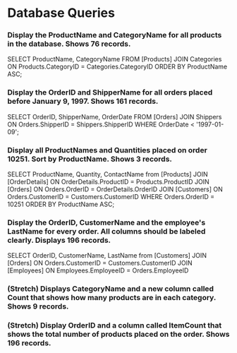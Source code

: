 # Database Queries

### Display the ProductName and CategoryName for all products in the database. Shows 76 records.

SELECT ProductName, CategoryName FROM [Products]
JOIN Categories
ON Products.CategoryID = Categories.CategoryID
ORDER BY ProductName ASC;

### Display the OrderID and ShipperName for all orders placed before January 9, 1997. Shows 161 records.

SELECT OrderID, ShipperName, OrderDate FROM [Orders]
JOIN Shippers
ON Orders.ShipperID = Shippers.ShipperID
WHERE OrderDate < '1997-01-09';

### Display all ProductNames and Quantities placed on order 10251. Sort by ProductName. Shows 3 records.

SELECT ProductName, Quantity, ContactName from [Products]
JOIN [OrderDetails]
ON OrderDetails.ProductID = Products.ProductID
JOIN [Orders]
ON Orders.OrderID = OrderDetails.OrderID
JOIN [Customers]
ON Orders.CustomerID = Customers.CustomerID
WHERE Orders.OrderID = 10251
ORDER BY ProductName ASC;

### Display the OrderID, CustomerName and the employee's LastName for every order. All columns should be labeled clearly. Displays 196 records.

SELECT OrderID, CustomerName, LastName from [Customers]
JOIN [Orders]
ON Orders.CustomerID = Customers.CustomerID
JOIN [Employees]
ON Employees.EmployeeID = Orders.EmployeeID

### (Stretch) Displays CategoryName and a new column called Count that shows how many products are in each category. Shows 9 records.

### (Stretch) Display OrderID and a column called ItemCount that shows the total number of products placed on the order. Shows 196 records.
